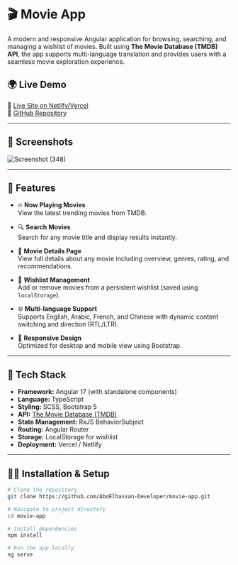 # 🎬 Movie App

A modern and responsive Angular application for browsing, searching, and managing a wishlist of movies. Built using **The Movie Database (TMDB) API**, the app supports multi-language translation and provides users with a seamless movie exploration experience.

## 🌍 Live Demo

🔗 [Live Site on Netlify/Vercel](https://my-movie-app-2025.netlify.app/)  
🔗 [GitHub Repository](https://github.com/AboElhassan-Developer/movie-app)

---

## 📸 Screenshots

![Screenshot (348)](https://github.com/user-attachments/assets/2b41d2df-b296-493c-8656-3263a1e948fa)


---

## 🚀 Features

- 🔥 **Now Playing Movies**  
  View the latest trending movies from TMDB.

- 🔍 **Search Movies**  
  Search for any movie title and display results instantly.

- 🧾 **Movie Details Page**  
  View full details about any movie including overview, genres, rating, and recommendations.

- 💖 **Wishlist Management**  
  Add or remove movies from a persistent wishlist (saved using `localStorage`).

- 🌐 **Multi-language Support**  
  Supports English, Arabic, French, and Chinese with dynamic content switching and direction (RTL/LTR).

- 📱 **Responsive Design**  
  Optimized for desktop and mobile view using Bootstrap.

---

## 🧰 Tech Stack

- **Framework:** Angular 17 (with standalone components)
- **Language:** TypeScript
- **Styling:** SCSS, Bootstrap 5
- **API:** [The Movie Database (TMDB)](https://www.themoviedb.org/)
- **State Management:** RxJS BehaviorSubject
- **Routing:** Angular Router
- **Storage:** LocalStorage for wishlist
- **Deployment:** Vercel / Netlify

---

## 🧑‍💻 Installation & Setup

```bash
# Clone the repository
git clone https://github.com/AboElhassan-Developer/movie-app.git

# Navigate to project directory
cd movie-app

# Install dependencies
npm install

# Run the app locally
ng serve
